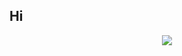 ## Hi
<head>
<div align="center">
  <img src="https://capsule-render.vercel.app/api?type=wave&color=auto&height=300&section=header&text=Corinbeom%20Github&fontSize=90" />
</div>
</head>
<body>
  
</body>
<!--
**Corinbeom/Corinbeom** is a ✨ _special_ ✨ repository because its `README.md` (this file) appears on your GitHub profile.

Here are some ideas to get you started:

- 🔭 I’m currently working on ...
- 🌱 I’m currently learning ...
- 👯 I’m looking to collaborate on ...
- 🤔 I’m looking for help with ...
- 💬 Ask me about ...
- 📫 How to reach me: ...
- 😄 Pronouns: ...
- ⚡ Fun fact: ...
-->
